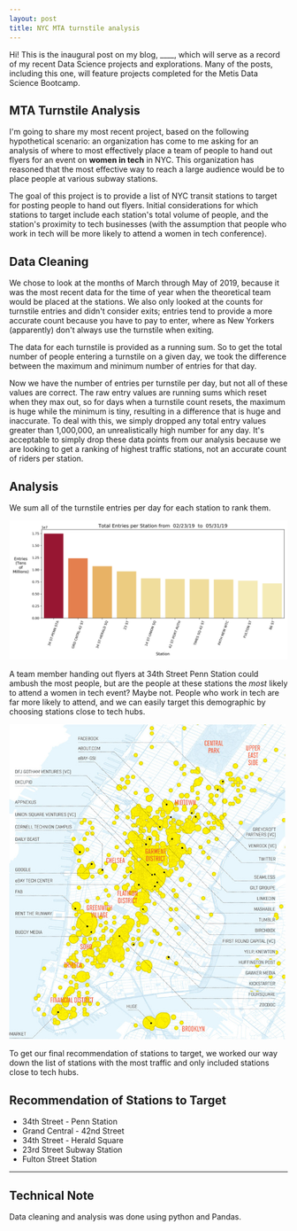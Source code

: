 ```yaml
---
layout: post
title: NYC MTA turnstile analysis
---
```

<div class="message">
Hi! This is the inaugural post on my blog, ____, which will serve as a record of my recent Data Science projects and explorations. Many of the posts, including this one, will feature projects completed for the Metis Data Science Bootcamp.
</div>

## MTA Turnstile Analysis
I'm going to share my most recent project, based on the following hypothetical scenario: an organization has come to me asking for an analysis of where to most effectively place a team of people to hand out flyers for an event on **women in tech** in NYC. This organization has reasoned that the most effective way to reach a large audience would be to place people at various subway stations.

The goal of this project is to provide a list of NYC transit stations to target for posting people to hand out flyers. Initial considerations for which stations to target include each station's total volume of people, and the station's proximity to tech businesses (with the assumption that people who work in tech will be more likely to attend a women in tech conference).

## Data Cleaning
We chose to look at the months of March through May of 2019, because it was the most recent data for the time of year when the theoretical team would be placed at the stations. We also only looked at the counts for turnstile entries and didn't consider exits; entries tend to provide a more accurate count because you have to pay to enter, where as New Yorkers (apparently) don't always use the turnstile when exiting.

The data for each turnstile is provided as a running sum. So to get the total number of people entering a turnstile on a given day, we took the difference between the maximum and minimum number of entries for that day.

Now we have the number of entries per turnstile per day, but not all of these values are correct. The raw entry values are running sums which reset when they max out, so for days when a turnstile count resets, the maximum is huge while the minimum is tiny, resulting in a difference that is huge and inaccurate. To deal with this, we simply dropped any total entry values greater than 1,000,000, an unrealistically high number for any day. It's acceptable to simply drop these data points from our analysis because we are looking to get a ranking of highest traffic stations, not an accurate count of riders per station.

## Analysis
We sum all of the turnstile entries per day for each station to rank them.

<img src="../images/initial_stations_bar.png" alt="Entry counts by station" width="700">

A team member handing out flyers at 34th Street Penn Station could ambush the most people, but are the people at these stations the *most* likely to attend a women in tech event? Maybe not. People who work in tech are far more likely to attend, and we can easily target this demographic by choosing stations close to tech hubs.

<img src="../images/nyc_tech.jpg" alt="Entry counts by station" width="500">


To get our final recommendation of stations to target, we worked our way down the list of stations with the most traffic and only included stations close to tech hubs.

## Recommendation of Stations to Target
* 34th Street - Penn Station
* Grand Central - 42nd Street
* 34th Street - Herald Square
* 23rd Street Subway Station
* Fulton Street Station

---

## Technical Note
Data cleaning and analysis was done using python and Pandas.
